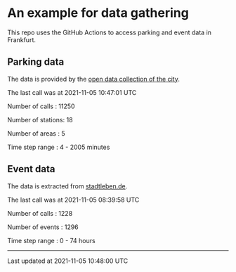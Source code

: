 # An example for data gathering

This repo uses the GitHub Actions to access parking and event data in Frankfurt.

## Parking data
The data is provided by the [open data collection of the city](https://www.offenedaten.frankfurt.de/).

The last call was at 2021-11-05 10:47:01 UTC

Number of calls   : 11250

Number of stations:    18

Number of areas   :     5

Time step range   :     4 -  2005 minutes


## Event data
The data is extracted from [stadtleben.de](https://stadtleben.de/frankfurt/).

The last call was at 2021-11-05 08:39:58 UTC

Number of calls   : 1228

Number of events  : 1296

Time step range   :    0 -   74 hours


----

Last updated at 2021-11-05 10:48:00 UTC
